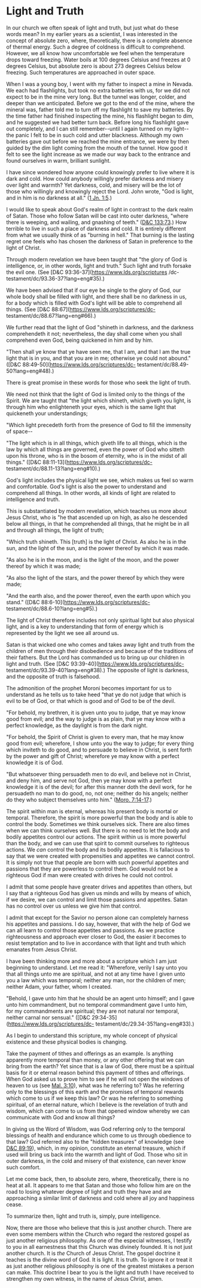 # Light and Truth

In our church we often speak of light and truth, but just what do these words
mean? In my earlier years as a scientist, I was interested in the concept of
absolute zero, where, theoretically, there is a complete absence of thermal
energy. Such a degree of coldness is difficult to comprehend. However, we all
know how uncomfortable we feel when the temperature drops toward freezing.
Water boils at 100 degrees Celsius and freezes at 0 degrees Celsius, but
absolute zero is about 273 degrees Celsius below freezing. Such temperatures
are approached in outer space.

When I was a young boy, I went with my father to inspect a mine in Nevada. We
each had flashlights, but took no extra batteries with us, for we did not
expect to be in the mine very long. But the tunnel was longer, colder, and
deeper than we anticipated. Before we got to the end of the mine, where the
mineral was, father told me to turn off my flashlight to save my batteries. By
the time father had finished inspecting the mine, his flashlight began to dim,
and he suggested we had better turn back. Before long his flashlight gave out
completely, and I can still remember--until I again turned on my light--the
panic I felt to be in such cold and utter blackness. Although my own batteries
gave out before we reached the mine entrance, we were by then guided by the
dim light coming from the mouth of the tunnel. How good it felt to see the
light increase as we made our way back to the entrance and found ourselves in
warm, brilliant sunlight.

I have since wondered how anyone could knowingly prefer to live where it is
dark and cold. How could anybody willingly prefer darkness and misery over
light and warmth? Yet darkness, cold, and misery will be the lot of those who
willingly and knowingly reject the Lord. John wrote, "God is light, and in him
is no darkness at all." ([1 Jn.
1:5](https://www.lds.org/scriptures/nt/1-jn/1.5?lang=eng#4).)

I would like to speak about God's realm of light in contrast to the dark realm
of Satan. Those who follow Satan will be cast into outer darkness, "where
there is weeping, and wailing, and gnashing of teeth." ([D&amp;C
133:73](https://www.lds.org/scriptures/dc-testament/dc/133.73?lang=eng#72).)
How terrible to live in such a place of darkness and cold. It is entirely
different from what we usually think of as "burning in hell." That burning is
the lasting regret one feels who has chosen the darkness of Satan in
preference to the light of Christ.

Through modern revelation we have been taught that "the glory of God is
intelligence, or, in other words, light and truth." Such light and truth
forsake the evil one. (See [D&amp;C 93:36-37](https://www.lds.org/scriptures
/dc-testament/dc/93.36-37?lang=eng#35).)

We have been advised that if our eye be single to the glory of God, our whole
body shall be filled with light, and there shall be no darkness in us, for a
body which is filled with God's light will be able to comprehend all things.
(See [D&amp;C 88:67](https://www.lds.org/scriptures/dc-
testament/dc/88.67?lang=eng#66).)

We further read that the light of God "shineth in darkness, and the darkness
comprehendeth it not; nevertheless, the day shall come when you shall
comprehend even God, being quickened in him and by him.

"Then shall ye know that ye have seen me, that I am, and that I am the true
light that is in you, and that you are in me; otherwise ye could not abound."
([D&amp;C 88:49-50](https://www.lds.org/scriptures/dc-
testament/dc/88.49-50?lang=eng#48).)

There is great promise in these words for those who seek the light of truth.

We need not think that the light of God is limited only to the things of the
Spirit. We are taught that "the light which shineth, which giveth you light,
is through him who enlighteneth your eyes, which is the same light that
quickeneth your understandings;

"Which light precedeth forth from the presence of God to fill the immensity of
space--

"The light which is in all things, which giveth life to all things, which is
the law by which all things are governed, even the power of God who sitteth
upon his throne, who is in the bosom of eternity, who is in the midst of all
things." ([D&amp;C 88:11-13](https://www.lds.org/scriptures/dc-
testament/dc/88.11-13?lang=eng#10).)

God's light includes the physical light we see, which makes us feel so warm
and comfortable. God's light is also the power to understand and comprehend
all things. In other words, all kinds of light are related to intelligence and
truth.

This is substantiated by modern revelation, which teaches us more about Jesus
Christ, who is "he that ascended up on high, as also he descended below all
things, in that he comprehended all things, that he might be in all and
through all things, the light of truth;

"Which truth shineth. This [truth] is the light of Christ. As also he is in
the sun, and the light of the sun, and the power thereof by which it was made.

"As also he is in the moon, and is the light of the moon, and the power
thereof by which it was made;

"As also the light of the stars, and the power thereof by which they were
made;

"And the earth also, and the power thereof, even the earth upon which you
stand." ([D&amp;C 88:6-10](https://www.lds.org/scriptures/dc-
testament/dc/88.6-10?lang=eng#5).)

The light of Christ therefore includes not only spiritual light but also
physical light, and is a key to understanding that form of energy which is
represented by the light we see all around us.

Satan is that wicked one who comes and takes away light and truth from the
children of men through their disobedience and because of the traditions of
their fathers. But the Lord has commanded us to bring up our children in light
and truth. (See [D&amp;C 93:39-40](https://www.lds.org/scriptures/dc-
testament/dc/93.39-40?lang=eng#38).) The opposite of light is darkness, and
the opposite of truth is falsehood.

The admonition of the prophet Moroni becomes important for us to understand as
he tells us to take heed "that ye do not judge that which is evil to be of
God, or that which is good and of God to be of the devil.

"For behold, my brethren, it is given unto you to judge, that ye may know good
from evil; and the way to judge is as plain, that ye may know with a perfect
knowledge, as the daylight is from the dark night.

"For behold, the Spirit of Christ is given to every man, that he may know good
from evil; wherefore, I show unto you the way to judge; for every thing which
inviteth to do good, and to persuade to believe in Christ, is sent forth by
the power and gift of Christ; wherefore ye may know with a perfect knowledge
it is of God.

"But whatsoever thing persuadeth men to do evil, and believe not in Christ,
and deny him, and serve not God, then ye may know with a perfect knowledge it
is of the devil; for after this manner doth the devil work, for he persuadeth
no man to do good, no, not one; neither do his angels; neither do they who
subject themselves unto him." ([Moro.
7:14-17](https://www.lds.org/scriptures/bofm/moro/7.14-17?lang=eng#13).)

The spirit within man is eternal, whereas his present body is mortal or
temporal. Therefore, the spirit is more powerful than the body and is able to
control the body. Sometimes we think ourselves sick. There are also times when
we can think ourselves well. But there is no need to let the body and bodily
appetites control our actions. The spirit within us is more powerful than the
body, and we can use that spirit to commit ourselves to righteous actions. We
_can_ control the body and its bodily appetites. It is fallacious to say that
we were created with propensities and appetites we cannot control. It is
simply not true that people are born with such powerful appetites and passions
that they are powerless to control them. God would not be a righteous God if
man were created with drives he could not control.

I admit that some people have greater drives and appetites than others, but I
say that a righteous God has given us minds and wills by means of which, if we
desire, we can control and limit those passions and appetites. Satan has no
control over us unless we give him that control.

I admit that except for the Savior no person alone can completely harness his
appetites and passions. I do say, however, that with the help of God we can
all learn to control those appetites and passions. As we practice
righteousness and approach ever closer to God, the easier it becomes to resist
temptation and to live in accordance with that light and truth which emanates
from Jesus Christ.

I have been thinking more and more about a scripture which I am just beginning
to understand. Let me read it: "Wherefore, verily I say unto you that all
things unto me are spiritual, and not at any time have I given unto you a law
which was temporal; neither any man, nor the children of men; neither Adam,
your father, whom I created.

"Behold, I gave unto him that he should be an agent unto himself; and I gave
unto him commandment, but no temporal commandment gave I unto him, for my
commandments are spiritual; they are not natural nor temporal, neither carnal
nor sensual." ([D&amp;C 29:34-35](https://www.lds.org/scriptures/dc-
testament/dc/29.34-35?lang=eng#33).)

As I begin to understand this scripture, my whole concept of physical
existence and these physical bodies is changing.

Take the payment of tithes and offerings as an example. Is anything apparently
more temporal than money, or any other offering that we can bring from the
earth? Yet since that is a law of God, there must be a spiritual basis for it
or eternal reason behind this payment of tithes and offerings. When God asked
us to prove him to see if he will not open the windows of heaven to us (see
[Mal. 3:10](https://www.lds.org/scriptures/ot/mal/3.10?lang=eng#9)), what was
he referring to? Was he referring only to the blessings of this earth and the
promises of temporal rewards which come to us if we keep this law? Or was he
referring to something spiritual, of an eternal nature, which I believe is the
revelation of truth and wisdom, which can come to us from that opened window
whereby we can communicate with God and know all things?

In giving us the Word of Wisdom, was God referring only to the temporal
blessings of health and endurance which come to us through obedience to that
law? God referred also to the "hidden treasures" of knowledge (see [D&amp;C
89:19](https://www.lds.org/scriptures/dc-testament/dc/89.19?lang=eng#18)),
which, in my opinion, constitute an eternal treasure, which if used will bring
us back into the warmth and light of God. Those who sit in outer darkness, in
the cold and misery of that existence, can never know such comfort.

Let me come back, then, to absolute zero, where, theoretically, there is no
heat at all. It appears to me that Satan and those who follow him are on the
road to losing whatever degree of light and truth they have and are
approaching a similar limit of darkness and cold where all joy and happiness
cease.

To summarize then, light and truth is, simply, pure intelligence.

Now, there are those who believe that this is just another church. There are
even some members within the Church who regard the restored gospel as just
another religious philosophy. As one of the especial witnesses, I testify to
you in all earnestness that this Church was divinely founded. It is not just
another church. It is _the_ Church of Jesus Christ. The gospel doctrine it
teaches is the divine word of God. It is light. It is truth. To ignore it or
treat it as just another religious philosophy is one of the greatest mistakes
a person can make. This doctrine I bear to you is the light and truth I have
received to strengthen my own witness, in the name of Jesus Christ, amen.

